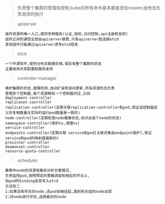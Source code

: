 > 负责整个集群的管理和控制,kube的所有命令基本都是发给master,由他去负责具体的执行

> apiserver
```
操作资源的唯一入口,提供多种服务(认证,授权,访问控制,api注册和发现)
组件之间的通信全部由apiserver接管,只有apiserver能连接etcd
其他组件只能通过apiserver读写etcd信息
```
> etcd
```
一个开源软件,提供分布式数据存储,保存有整个集群的状态
主要用来共享配置和服务发现
```
> controller-manager
```
维护集群的状态,故障检测,自动扩容和滚动更新,所有资源的总负责
管理多个控制器,每个资源都有一个控制器对应,比如
deployment-controller
replicaset-conrroller
replication-controller(定期关联replication-controller和pod,保证该控制器定义的复制数量与实际的运行pod数量是一致的)
node-controller(定期检查node健康状态,标识出各个node的状态)
namespace-controller(维护ns,清理ns)
service-controller
endpoints-controller(定期关联 service和pod[关联对象由endpoint维护],保证service到pod的映射是最新的)
presister-controller
deamonset-controller
resource-quota-controller
```
> scheduler
```
集群中node的资源收集和分析负载情况,
负责监控pod,按照预定的策略调度到相应的节点上,
将pod的binding信息写入etcd
方法有二
1:如果没有符合的node,该pod会被挂起,直到有合适的node出现
2:对node进行评优,选择最优的node
```